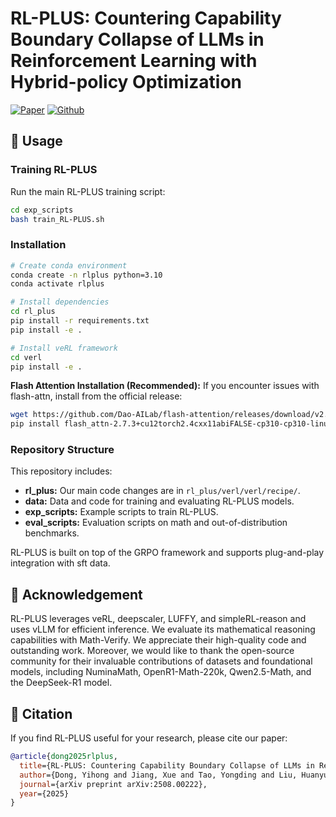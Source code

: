 # RL-PLUS: Countering Capability Boundary Collapse of LLMs in Reinforcement Learning with Hybrid-policy Optimization

[![Paper](https://img.shields.io/badge/paper-A42C25?style=for-the-badge&logo=arxiv&logoColor=white)](https://arxiv.org/abs/2508.00222) [![Github](https://img.shields.io/badge/RL--PLUS-000000?style=for-the-badge&logo=github&logoColor=white)](https://github.com/YihongDong/RL-PLUS) 

## 🔧 Usage

### Training RL-PLUS

Run the main RL-PLUS training script:

```bash
cd exp_scripts
bash train_RL-PLUS.sh
```

### Installation

```bash
# Create conda environment
conda create -n rlplus python=3.10
conda activate rlplus

# Install dependencies
cd rl_plus
pip install -r requirements.txt
pip install -e .

# Install veRL framework
cd verl
pip install -e .
```

**Flash Attention Installation (Recommended):**
If you encounter issues with flash-attn, install from the official release:
```bash
wget https://github.com/Dao-AILab/flash-attention/releases/download/v2.7.3/flash_attn-2.7.3+cu12torch2.4cxx11abiFALSE-cp310-cp310-linux_x86_64.whl
pip install flash_attn-2.7.3+cu12torch2.4cxx11abiFALSE-cp310-cp310-linux_x86_64.whl
```

### Repository Structure

This repository includes:

- **rl_plus:** Our main code changes are in `rl_plus/verl/verl/recipe/`.
- **data:** Data and code for training and evaluating RL-PLUS models.
- **exp_scripts:** Example scripts to train RL-PLUS.
- **eval_scripts:** Evaluation scripts on math and out-of-distribution benchmarks.

RL-PLUS is built on top of the GRPO framework and supports plug-and-play integration with sft data.


## 🌻 Acknowledgement

RL-PLUS leverages veRL, deepscaler, LUFFY, and simpleRL-reason and uses vLLM for efficient inference. We evaluate its mathematical reasoning capabilities with Math-Verify. We appreciate their high-quality code and outstanding work.  Moreover, we would like to thank the open-source community for their invaluable contributions of datasets and foundational models, including NuminaMath, OpenR1-Math-220k, Qwen2.5-Math, and the DeepSeek-R1 model.


## 🎈 Citation

If you find RL-PLUS useful for your research, please cite our paper:

```bibtex
@article{dong2025rlplus,
  title={RL-PLUS: Countering Capability Boundary Collapse of LLMs in Reinforcement Learning with Hybrid-policy Optimization}, 
  author={Dong, Yihong and Jiang, Xue and Tao, Yongding and Liu, Huanyu and Zhang, Kechi and Mou, Lili and Cao, Rongyu and Ma, Yingwei and Chen, Jue and Li, Binhua and Jin, Zhi and Huang, Fei and Li, Yongbin and Li, Ge},
  journal={arXiv preprint arXiv:2508.00222},
  year={2025}
}
```

